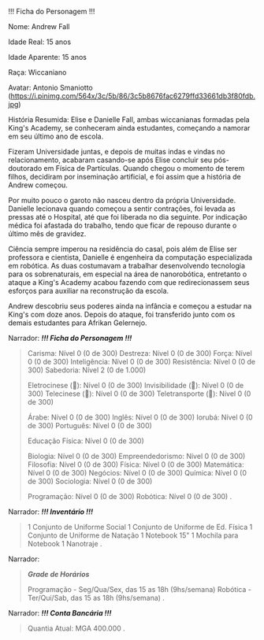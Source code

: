 !!! Ficha do Personagem !!!

Nome: Andrew Fall

Idade Real: 15 anos

Idade Aparente: 15 anos

Raça: Wiccaniano 

Avatar: Antonio Smaniotto (https://i.pinimg.com/564x/3c/5b/86/3c5b8676fac6279ffd33661db3f80fdb.jpg)

História Resumida: Elise e Danielle Fall, ambas wiccanianas formadas pela King's Academy, se conheceram ainda estudantes, começando a namorar em seu último ano de escola. 

Fizeram Universidade juntas, e depois de muitas indas e vindas no relacionamento, acabaram casando-se após Elise concluir seu pós-doutorado em Física de Partículas. Quando chegou o momento de terem filhos, decidiram por inseminação artificial, e foi assim que a história de Andrew começou. 

Por muito pouco o garoto não nasceu dentro da própria Universidade. Danielle lecionava quando começou a sentir contrações, foi levada as pressas até o Hospital, até que foi liberada no dia seguinte. Por indicação médica foi afastada do trabalho, tendo que ficar de repouso durante o último mês de gravidez. 

Ciência sempre imperou na residência do casal, pois além de Elise ser professora e cientista, Danielle é engenheira da computação especializada em robótica. As duas costumavam a trabalhar desenvolvendo tecnologia para os sobrenaturais, em especial na área de nanorobótica, entretanto o ataque a King's Academy acabou fazendo com que redirecionassem seus esforços para auxiliar na reconstrução da escola.

Andrew descobriu seus poderes ainda na infância e começou a estudar na King's com doze anos. Depois do ataque, foi transferido junto com os demais estudantes para Afrikan Gelernejo. 


Narrador:
***!!! Ficha do Personagem !!!***

> Carisma: Nível 0 (0 de 300)
> Destreza: Nível 0 (0 de 300)
> Força: Nível 0 (0 de 300)
> Inteligência: Nível 0 (0 de 300)
> Resistência: Nível 0 (0 de 300)
> Sabedoria: Nível 2 (0 de 1.000)
> 
> Eletrocinese (:book:): Nível 0 (0 de 300)
> Invisibilidade (:book:): Nível 0 (0 de 300)
> Telecinese (:book:): Nível 0 (0 de 300)
> Teletransporte (:book:): Nível 0 (0 de 300)
> 
> Árabe: Nível 0 (0 de 300)
> Inglês: Nível 0 (0 de 300)
> Iorubá: Nível 0 (0 de 300)
> Português: Nível 0 (0 de 300)
> 
> Educação Física: Nível 0 (0 de 300)
> 
> Biologia: Nível 0 (0 de 300)
> Empreendedorismo: Nível 0 (0 de 300)
> Filosofia: Nível 0 (0 de 300)
> Física: Nível 0 (0 de 300)
> Matemática: Nível 0 (0 de 300)
> Negócios: Nível 0 (0 de 300)
> Química: Nível 0 (0 de 300)
> Sociologia: Nível 0 (0 de 300)
> 
> Programação: Nível 0 (0 de 300)
> Robótica: Nível 0 (0 de 300)
.

Narrador:
***!!! Inventário !!!***

> 1 Conjunto de Uniforme Social
> 1 Conjunto de Uniforme de Ed. Física
> 1 Conjunto de Uniforme de Natação
> 1 Notebook 15"
> 1 Mochila para Notebook
> 1 Nanotraje
.

Narrador:
> ***Grade de Horários***
> 
> Programação - Seg/Qua/Sex, das 15 as 18h (9hs/semana)
> Robótica - Ter/Qui/Sab, das 15 as 18h (9hs/semana)
.

Narrador:
***!!! Conta Bancária !!!***

> Quantia Atual: MGA 400.000
.